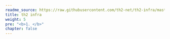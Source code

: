 ```yaml
---
readme_source: https://raw.githubusercontent.com/th2-net/th2-infra/master/README.md 
title: th2 infra
weight: 5
pre: "<b>1. </b>"
chapter: false
---
```


